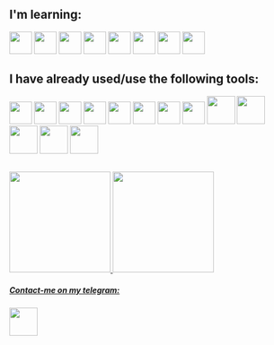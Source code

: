 <body>
          
## I'm learning: 
<img src="https://cdn.jsdelivr.net/gh/devicons/devicon/icons/php/php-plain.svg" width="40" height="40"/> <img src="https://cdn.jsdelivr.net/gh/devicons/devicon/icons/java/java-original.svg" width="40" height="40"/> <img src="https://cdn.jsdelivr.net/gh/devicons/devicon/icons/python/python-original.svg" width="40" height="40"/> <img src="https://cdn.jsdelivr.net/gh/devicons/devicon/icons/ubuntu/ubuntu-plain-wordmark.svg" width="40" height="40"/> <img src="https://cdn.jsdelivr.net/gh/devicons/devicon/icons/linux/linux-original.svg" width="40" height="40"/> <img src="https://cdn.jsdelivr.net/gh/devicons/devicon/icons/javascript/javascript-original.svg" width="40" height="40"/>
<img src="https://cdn.jsdelivr.net/gh/devicons/devicon/icons/html5/html5-plain.svg" width="40" height="40"/> <img src="https://cdn.jsdelivr.net/gh/devicons/devicon/icons/css3/css3-original.svg" width="40" height="40"/>


## I have already used/use the following tools:

<img src="https://cdn.jsdelivr.net/gh/devicons/devicon/icons/tomcat/tomcat-original-wordmark.svg" width="40" height="40"/>  <img src="https://cdn2.iconfinder.com/data/icons/pack1-baco-flurry-icons-style/512/XAMPP.png" width="40" height="40">  <img src="https://cdn.jsdelivr.net/gh/devicons/devicon/icons/vscode/vscode-original.svg" width="40" height="40"/>  <img src="https://cdn.jsdelivr.net/gh/devicons/devicon/icons/pycharm/pycharm-plain.svg" width="40" height="40"/> <img src="https://cdn.jsdelivr.net/gh/devicons/devicon/icons/nodejs/nodejs-plain.svg" width="40" height="40"/>  <img src="https://cdn.jsdelivr.net/gh/devicons/devicon/icons/mysql/mysql-original.svg"  width="40" height="40"/>  <img src="https://cdn.jsdelivr.net/gh/devicons/devicon/icons/intellij/intellij-original.svg" width="40" height="40"/>  <img src="https://cdn.jsdelivr.net/gh/devicons/devicon/icons/figma/figma-original.svg" width="40" height="40"/>  <img src="https://cdn.jsdelivr.net/gh/devicons/devicon/icons/canva/canva-original.svg"  width="50" height="50"/>  <img src="https://cdn.jsdelivr.net/gh/devicons/devicon/icons/bootstrap/bootstrap-original.svg" width="50" height="50"/> <img src="https://cdn.jsdelivr.net/gh/devicons/devicon/icons/materialui/materialui-original.svg" width="50" height="50"/> 
<img src="https://cdn.jsdelivr.net/gh/devicons/devicon/icons/apache/apache-original-wordmark.svg" width="50" height="50"/>  <img src="https://cdn.jsdelivr.net/gh/devicons/devicon/icons/jupyter/jupyter-original-wordmark.svg" width="50" height="50"/> 
          

##
<div>
<a href="https://github.com/maari95">
<img height="180em" src="https://github-readme-stats.vercel.app/api/top-langs/?username=maari95&layout=compact&langs_count=7&theme=dracula"/> <img height="180em" src="https://github-readme-stats.vercel.app/api?username=maari95&show_icons=true&theme=dracula&include_all_commits=true&count_private=true"/>
 
</div>

</body>
<p class="p-1"></p>

##### Contact-me on my telegram: 
<a href="https://t.me/maarig95"><img src="https://cdn3.iconfinder.com/data/icons/social-icons-33/512/Telegram-512.png" width="50px" height="50px"></a>
